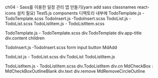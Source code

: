ch04 - Sass를 이용한 일정 관리 앱 만들기(yarn add sass classnames react-icons 설치 필요)
Test5.js
    components 디렉토리 내부에
    TodoTemplate.js - TodoTemplate.scss
        TodoInsert.js -TodoInsert.scss
        TodoList.js - TodoList.scss
            TodoListItem.js - TodoListItem.scss




TodoTemplate.js - TodoTemplate.scss
    div.TodoTemplate
        div.app-title
        div.content
            children

TodoInsert.js -TodoInsert.scss
    form
        input
        button
            MdAdd

TodoList.js - TodoList.scss
    div.TodoList
        TodoListItem.js

TodoListItem.js - TodoListItem.scss
    div.TodoListItem
        div.cn
            MdCheckBox : MdCheckBoxOutlineBlank
            div.text
        div.remove
            MdRemoveCircleOutline